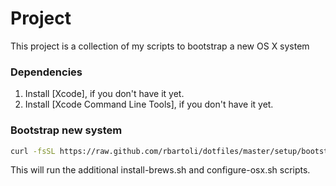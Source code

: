 # Project
This project is a collection of my scripts to bootstrap a new OS X system

### Dependencies
1. Install [Xcode], if you don't have it yet.
2. Install [Xcode Command Line Tools], if you don't have it yet.

### Bootstrap new system
```bash
curl -fsSL https://raw.github.com/rbartoli/dotfiles/master/setup/bootstrap-new-system.sh | sh
```

This will run the additional install-brews.sh and configure-osx.sh scripts.
